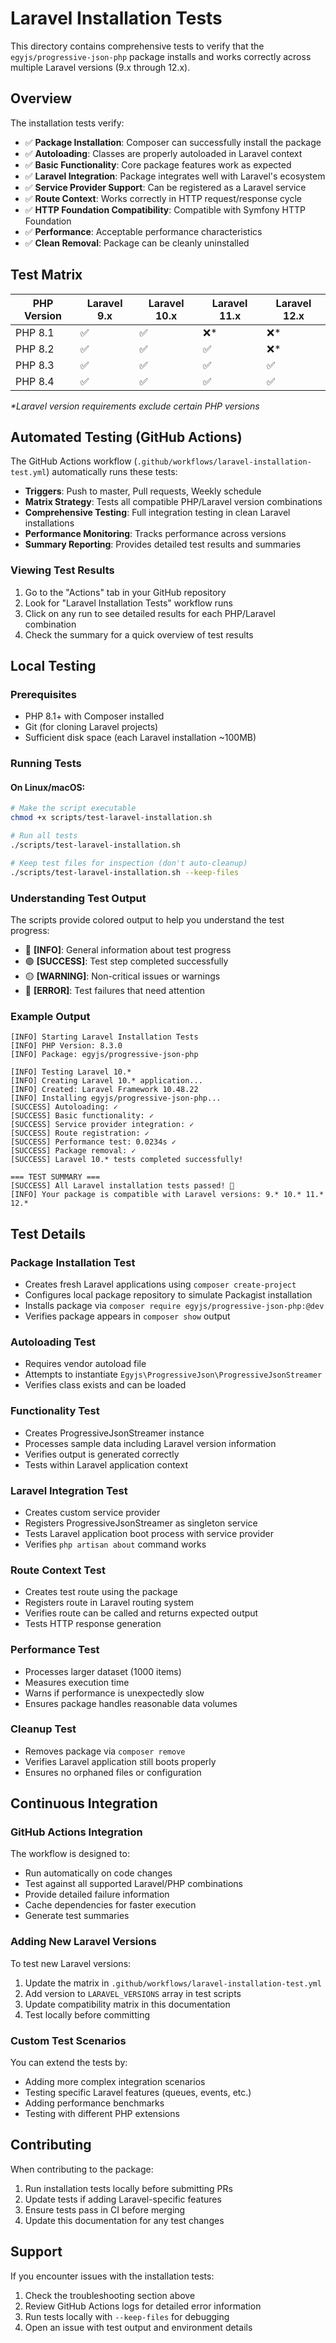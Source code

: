 # Laravel Installation Tests

This directory contains comprehensive tests to verify that the `egyjs/progressive-json-php` package installs and works correctly across multiple Laravel versions (9.x through 12.x).

## Overview

The installation tests verify:

- ✅ **Package Installation**: Composer can successfully install the package
- ✅ **Autoloading**: Classes are properly autoloaded in Laravel context
- ✅ **Basic Functionality**: Core package features work as expected
- ✅ **Laravel Integration**: Package integrates well with Laravel's ecosystem
- ✅ **Service Provider Support**: Can be registered as a Laravel service
- ✅ **Route Context**: Works correctly in HTTP request/response cycle
- ✅ **HTTP Foundation Compatibility**: Compatible with Symfony HTTP Foundation
- ✅ **Performance**: Acceptable performance characteristics
- ✅ **Clean Removal**: Package can be cleanly uninstalled

## Test Matrix

| PHP Version | Laravel 9.x | Laravel 10.x | Laravel 11.x | Laravel 12.x |
|-------------|-------------|--------------|--------------|--------------|
| PHP 8.1     | ✅          | ✅           | ❌*          | ❌*          |
| PHP 8.2     | ✅          | ✅           | ✅           | ❌*          |
| PHP 8.3     | ✅          | ✅           | ✅           | ✅           |
| PHP 8.4     | ✅          | ✅           | ✅           | ✅           |

_*Laravel version requirements exclude certain PHP versions_

## Automated Testing (GitHub Actions)

The GitHub Actions workflow (`.github/workflows/laravel-installation-test.yml`) automatically runs these tests:

- **Triggers**: Push to master, Pull requests, Weekly schedule
- **Matrix Strategy**: Tests all compatible PHP/Laravel version combinations
- **Comprehensive Testing**: Full integration testing in clean Laravel installations
- **Performance Monitoring**: Tracks performance across versions
- **Summary Reporting**: Provides detailed test results and summaries

### Viewing Test Results

1. Go to the "Actions" tab in your GitHub repository
2. Look for "Laravel Installation Tests" workflow runs
3. Click on any run to see detailed results for each PHP/Laravel combination
4. Check the summary for a quick overview of test results

## Local Testing

### Prerequisites

- PHP 8.1+ with Composer installed
- Git (for cloning Laravel projects)
- Sufficient disk space (each Laravel installation ~100MB)

### Running Tests

#### On Linux/macOS:

```bash
# Make the script executable
chmod +x scripts/test-laravel-installation.sh

# Run all tests
./scripts/test-laravel-installation.sh

# Keep test files for inspection (don't auto-cleanup)
./scripts/test-laravel-installation.sh --keep-files
```

### Understanding Test Output

The scripts provide colored output to help you understand the test progress:

- 🔵 **[INFO]**: General information about test progress
- 🟢 **[SUCCESS]**: Test step completed successfully  
- 🟡 **[WARNING]**: Non-critical issues or warnings
- 🔴 **[ERROR]**: Test failures that need attention

### Example Output

```
[INFO] Starting Laravel Installation Tests
[INFO] PHP Version: 8.3.0
[INFO] Package: egyjs/progressive-json-php

[INFO] Testing Laravel 10.*
[INFO] Creating Laravel 10.* application...
[INFO] Created: Laravel Framework 10.48.22
[INFO] Installing egyjs/progressive-json-php...
[SUCCESS] Autoloading: ✓
[SUCCESS] Basic functionality: ✓
[SUCCESS] Service provider integration: ✓
[SUCCESS] Route registration: ✓
[SUCCESS] Performance test: 0.0234s ✓
[SUCCESS] Package removal: ✓
[SUCCESS] Laravel 10.* tests completed successfully!

=== TEST SUMMARY ===
[SUCCESS] All Laravel installation tests passed! 🎉
[INFO] Your package is compatible with Laravel versions: 9.* 10.* 11.* 12.*
```

## Test Details

### Package Installation Test
- Creates fresh Laravel applications using `composer create-project`
- Configures local package repository to simulate Packagist installation
- Installs package via `composer require egyjs/progressive-json-php:@dev`
- Verifies package appears in `composer show` output

### Autoloading Test
- Requires vendor autoload file
- Attempts to instantiate `Egyjs\ProgressiveJson\ProgressiveJsonStreamer`
- Verifies class exists and can be loaded

### Functionality Test
- Creates ProgressiveJsonStreamer instance
- Processes sample data including Laravel version information
- Verifies output is generated correctly
- Tests within Laravel application context

### Laravel Integration Test
- Creates custom service provider
- Registers ProgressiveJsonStreamer as singleton service
- Tests Laravel application boot process with service provider
- Verifies `php artisan about` command works

### Route Context Test
- Creates test route using the package
- Registers route in Laravel routing system
- Verifies route can be called and returns expected output
- Tests HTTP response generation

### Performance Test
- Processes larger dataset (1000 items)
- Measures execution time
- Warns if performance is unexpectedly slow
- Ensures package handles reasonable data volumes

### Cleanup Test
- Removes package via `composer remove`
- Verifies Laravel application still boots properly
- Ensures no orphaned files or configuration


## Continuous Integration

### GitHub Actions Integration

The workflow is designed to:
- Run automatically on code changes
- Test against all supported Laravel/PHP combinations
- Provide detailed failure information
- Cache dependencies for faster execution
- Generate test summaries

### Adding New Laravel Versions

To test new Laravel versions:

1. Update the matrix in `.github/workflows/laravel-installation-test.yml`
2. Add version to `LARAVEL_VERSIONS` array in test scripts
3. Update compatibility matrix in this documentation
4. Test locally before committing

### Custom Test Scenarios

You can extend the tests by:
- Adding more complex integration scenarios
- Testing specific Laravel features (queues, events, etc.)
- Adding performance benchmarks
- Testing with different PHP extensions

## Contributing

When contributing to the package:

1. Run installation tests locally before submitting PRs
2. Update tests if adding Laravel-specific features
3. Ensure tests pass in CI before merging
4. Update this documentation for any test changes

## Support

If you encounter issues with the installation tests:

1. Check the troubleshooting section above
2. Review GitHub Actions logs for detailed error information
3. Run tests locally with `--keep-files` for debugging
4. Open an issue with test output and environment details
